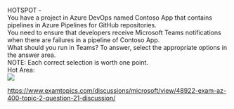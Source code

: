 HOTSPOT -<br/>You have a project in Azure DevOps named Contoso App that contains pipelines in Azure Pipelines for GitHub repositories.<br/>You need to ensure that developers receive Microsoft Teams notifications when there are failures in a pipeline of Contoso App.<br/>What should you run in Teams? To answer, select the appropriate options in the answer area.<br/>NOTE: Each correct selection is worth one point.<br/>Hot Area:<br/><img src="https://www.examtopics.com/assets/media/exam-media/04257/0006700001.png" class="in-exam-image"/><br/><p><a href="https://www.examtopics.com/discussions/microsoft/view/48922-exam-az-400-topic-2-question-21-discussion/">https://www.examtopics.com/discussions/microsoft/view/48922-exam-az-400-topic-2-question-21-discussion/</a></p><script src="https://giscus.app/client.js"                    data-repo="azsamples/az204"                    data-repo-id="R_kgDOMRXzDQ"                    data-category="General"                    data-category-id="DIC_kwDOMRXzDc4Cgi27"                    data-mapping="pathname"                    data-strict="0"                    data-reactions-enabled="0"                    data-emit-metadata="0"                    data-input-position="bottom"                    data-theme="preferred_color_scheme"                    data-lang="en"                    crossorigin="anonymous"                    async>                    </script>